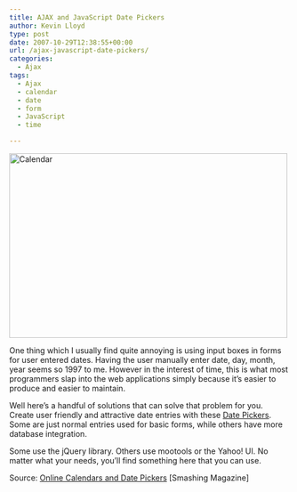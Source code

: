 ```yaml
---
title: AJAX and JavaScript Date Pickers
author: Kevin Lloyd
type: post
date: 2007-10-29T12:38:55+00:00
url: /ajax-javascript-date-pickers/
categories:
  - Ajax
tags:
  - Ajax
  - calendar
  - date
  - form
  - JavaScript
  - time

---
```

<img src="https://webdevelopment2.com/wp-content/uploads/calendar.jpg" alt="Calendar" class="imageframe" height="332" width="500" />

One thing which I usually find quite annoying is using input boxes in forms for user entered dates. Having the user manually enter date, day, month, year seems so 1997 to me. However in the interest of time, this is what most programmers slap into the web applications simply because it&#8217;s easier to produce and easier to maintain.

Well here&#8217;s a handful of solutions that can solve that problem for you. Create user friendly and attractive date entries with these [Date Pickers][1]. Some are just normal entries used for basic forms, while others have more database integration.

Some use the jQuery library. Others use mootools or the Yahoo! UI. No matter what your needs, you&#8217;ll find something here that you can use.

Source: [Online Calendars and Date Pickers][1] [Smashing Magazine]

 [1]: http://www.smashingmagazine.com/2007/10/23/online-calendars-and-date-pickers/